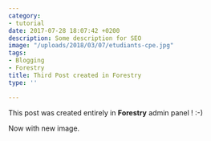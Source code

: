 ```yaml
---
category:
- tutorial
date: 2017-07-28 18:07:42 +0200
description: Some description for SEO
image: "/uploads/2018/03/07/etudiants-cpe.jpg"
tags:
- Blogging
- Forestry
title: Third Post created in Forestry
type: ''

---
```

This post was created entirely in **Forestry** admin panel ! :-)

Now with new image.